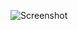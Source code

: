 
![Screenshot](https://github.com/HarshaR1642/SM-Player/assets/79972143/ad1755ee-ea99-4575-abda-09f8ae5b894a)
